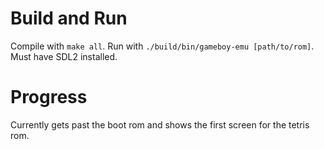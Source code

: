Build and Run
============
Compile with `make all`. Run with `./build/bin/gameboy-emu [path/to/rom]`. Must have SDL2 installed.

Progress
========
Currently gets past the boot rom and shows the first screen for the tetris rom.
